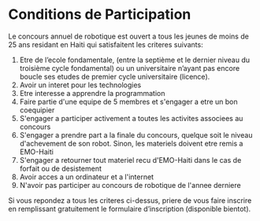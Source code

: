# Conditions de Participation

Le concours annuel de robotique est ouvert a tous les jeunes de moins de 25 ans
residant en Haiti qui satisfaitent les criteres suivants:
1. Etre de l’ecole fondamentale, (entre la septième et le dernier niveau du 
troisième cycle fondamental) ou un universitaire n’ayant pas encore boucle
ses etudes de premier cycle universitaire (licence).
2. Avoir un interet pour les technologies 
3. Etre interesse a apprendre la programmation 
4. Faire partie d'une equipe de 5 membres et s'engager a etre un bon coequipier
5. S'engager a participer activement a toutes les activites associees au concours
6. S'engager a prendre part a la finale du concours, quelque soit le niveau d'achevement
de son robot. Sinon, les materiels doivent etre remis a EMO-Haiti
7. S'engager a retourner tout materiel recu d'EMO-Haiti dans le cas de forfait ou de desistement
8. Avoir acces a un ordinateur et a l'internet
9. N'avoir pas participer au concours de robotique de l'annee derniere

Si vous repondez a tous les criteres ci-dessus, priere de vous faire inscrire en 
remplissant gratuitement le formulaire d’inscription (disponible bientot).
